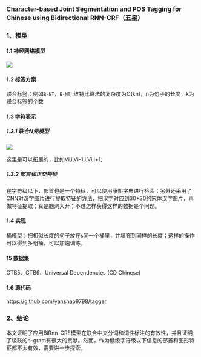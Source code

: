 ### Character-based Joint Segmentation and POS Tagging for Chinese using Bidirectional RNN-CRF（五星） 

### 1、模型

#### 1.1 神经网络模型

![](http://ogtxggxo6.bkt.clouddn.com/uy.png?imageslim)

#### 1.2 标签方案

联合标签：例如`B-NT`，`E-NT`; 维特比算法的复杂度为O(kn)，n为句子的长度，k为联合标签的个数

#### 1.3 字符表示

##### 1.3.1 联合N元模型

![](http://ogtxggxo6.bkt.clouddn.com/uud.png?imageslim)

这里是可以拓展的，比如Vi,i;Vi-1,i;Vi,i+1;

##### 1.3.2 部首和正交特征

在字符级以下，部首也是一个特征，可以使用康熙字典进行检索；另外还采用了CNN对汉字图片进行提取特征的方法，把汉字对应到30*30的宋体汉字图片，再做特征提取；真是脑洞大开；不过怎样获得这样的数据是个问题。

#### 1.4 实现

桶模型：把相似长度的句子放在s同一个桶里，并填充到同样的长度；这样的操作可以得到多组桶，可以加速训练。

#### 15 数据集

CTB5、CTB9、Universal Dependencies (CD Chinese) 

#### 1.6 源代码

https://github.com/yanshao9798/tagger 

### 2、结论

本文证明了应用BiRnn-CRF模型在联合中文分词和词性标注的有效性，并且证明了级联的n-gram有很大的贡献。然而，作为低级字符级以下信息的部首和图形特征都不太有效，需要进一步探索。